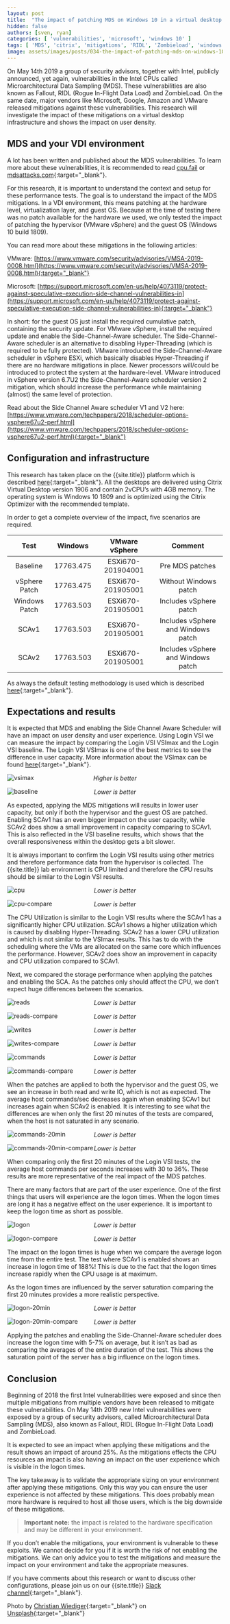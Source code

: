 ```yaml
---
layout: post
title:  "The impact of patching MDS on Windows 10 in a virtual desktop infrastructure"
hidden: false
authors: [sven, ryan]
categories: [ 'vulnerabilities', 'microsoft', 'windows 10' ]
tags: [ 'MDS', 'citrix', 'mitigations', 'RIDL', 'Zombieload', 'windows 10' ]
image: assets/images/posts/034-the-impact-of-patching-mds-on-windows-10-in-a-virtual-desktop-infrastructure/034-mds-feature-image.png
---
```


On May 14th 2019 a group of security advisors, together with Intel, publicly announced, yet again, vulnerabilities in the Intel CPUs called Microarchitectural Data Sampling (MDS). These vulnerabilities are also known as Fallout, RIDL (Rogue In-Flight Data Load) and ZombieLoad. On the same date, major vendors like Microsoft, Google, Amazon and VMware released mitigations against these vulnerabilities. This research will investigate the impact of these mitigations on a virtual desktop infrastructure and shows the impact on user density.

## MDS and your VDI environment

A lot has been written and published about the MDS vulnerabilities. To learn more about these vulnerabilities, it is recommended to read [cpu.fail](https://cpu.fail) or [mdsattacks.com](https://mdsattacks.com){:target="_blank"}.

For this research, it is important to understand the context and setup for these performance tests. The goal is to understand the impact of the MDS mitigations. In a VDI environment, this means patching at the hardware level, virtualization layer, and guest OS. Because at the time of testing there was no patch available for the hardware we used, we only tested the impact of patching the hypervisor (VMware vSphere) and the guest OS (Windows 10 build 1809).

You can read more about these mitigations in the following articles:

VMware: [https://www.vmware.com/security/advisories/VMSA-2019-0008.html](https://www.vmware.com/security/advisories/VMSA-2019-0008.html){:target="_blank"}

Microsoft: [https://support.microsoft.com/en-us/help/4073119/protect-against-speculative-execution-side-channel-vulnerabilities-in](https://support.microsoft.com/en-us/help/4073119/protect-against-speculative-execution-side-channel-vulnerabilities-in){:target="_blank"}

In short: for the guest OS just install the required cumulative patch, containing the security update. For VMware vSphere, install the required update and enable the Side-Channel-Aware scheduler. The Side-Channel-Aware scheduler is an alternative to disabling Hyper-Threading (which is required to be fully protected). VMware introduced the Side-Channel-Aware scheduler in vSphere ESXi, which basically disables Hyper-Threading if there are no hardware mitigations in place. Newer processors will/could be introduced to protect the system at the hardware-level. VMware introduced in vSphere version 6.7U2 the Side-Channel-Aware scheduler version 2 mitigation, which should increase the performance while maintaining (almost) the same level of protection.

Read about the Side Channel Aware scheduler V1 and V2 here: [https://www.vmware.com/techpapers/2018/scheduler-options-vsphere67u2-perf.html](https://www.vmware.com/techpapers/2018/scheduler-options-vsphere67u2-perf.html){:target="_blank"}

## Configuration and infrastructure
This research has taken place on the {{site.title}} platform which is described [here]({{site.baseurl}}/architecture-and-hardware-setup-overview-2018){:target="_blank"}. All the desktops are delivered using Citrix Virtual Desktop version 1906 and contain 2vCPU’s with 4GB memory. The operating system is Windows 10 1809 and is optimized using the Citrix Optimizer with the recommended template.

In order to get a complete overview of the impact, five scenarios are required.

| Test          | Windows   | VMware vSphere    | Comment                            |
| :-----------: | :-------: | :---------------: | :--------------------------------: | 
| Baseline      | 17763.475 | ESXi670-201904001 | Pre MDS patches                    |
| vSphere Patch | 17763.475 | ESXi670-201905001 | Without Windows patch              |
| Windows Patch | 17763.503 | ESXi670-201905001 | Includes vSphere patch             |
| SCAv1	        | 17763.503 | ESXi670-201905001	| Includes vSphere and Windows patch |
| SCAv2	        | 17763.503 | ESXi670-201905001 | Includes vSphere and Windows patch |

As always the default testing methodology is used which is described [here]({{site.baseurl}}/insight-in-the-testing-methodology){:target="_blank"}.

## Expectations and results
It is expected that MDS and enabling the Side Channel Aware Scheduler will have an impact on user density and user experience. Using Login VSI we can measure the impact by comparing the Login VSI VSImax and the Login VSI baseline. The Login VSI VSImax is one of the best metrics to see the difference in user capacity. More information about the VSImax can be found [here](https://www.loginvsi.com/blog-alias/login-vsi/481-calculating-maximum-virtual-desktop-capacity-vsimax-explained){:target="_blank"}.

![vsimax]({{site.baseurl}}/assets/images/posts/034-the-impact-of-patching-mds-on-windows-10-in-a-virtual-desktop-infrastructure/034-mds-vsimax.png)
<p align="center" style="margin-top: -30px;" >
  <i>Higher is better</i>
</p>

![baseline]({{site.baseurl}}/assets/images/posts/034-the-impact-of-patching-mds-on-windows-10-in-a-virtual-desktop-infrastructure/034-mds-baseline.png)
<p align="center" style="margin-top: -30px;" >
  <i>Lower is better</i>
</p>

As expected, applying the MDS mitigations will results in lower user capacity, but only if both the hypervisor and the guest OS are patched. Enabling SCAv1 has an even bigger impact on the user capacity, while SCAv2 does show a small improvement in capacity comparing to SCAv1. This is also reflected in the VSI baseline results, which shows that the overall responsiveness within the desktop gets a bit slower.

It is always important to confirm the Login VSI results using other metrics and therefore performance data from the hypervisor is collected. The {{site.title}} lab environment is CPU limited and therefore the CPU results should be similar to the Login VSI results.

![cpu]({{site.baseurl}}/assets/images/posts/034-the-impact-of-patching-mds-on-windows-10-in-a-virtual-desktop-infrastructure/034-mds-host-cpu.png)
<p align="center" style="margin-top: -30px;" >
  <i>Lower is better</i>
</p>

![cpu-compare]({{site.baseurl}}/assets/images/posts/034-the-impact-of-patching-mds-on-windows-10-in-a-virtual-desktop-infrastructure/034-mds-host-cpu-compare.png)
<p align="center" style="margin-top: -30px;" >
  <i>Lower is better</i>
</p>

The CPU Utilization is similar to the Login VSI results where the SCAv1 has a significantly higher CPU utilization. SCAv1 shows a higher utilization which is caused by disabling Hyper-Threading. SCAv2 has a lower CPU utilization and which is not similar to the VSImax results. This has to do with the scheduling where the VMs are allocated on the same core which influences the performance. However, SCAv2 does show an improvement in capacity and CPU utilization compared to SCAv1.

Next, we compared the storage performance when applying the patches and enabling the SCA. As the patches only should affect the CPU, we don’t expect huge differences between the scenarios.

![reads]({{site.baseurl}}/assets/images/posts/034-the-impact-of-patching-mds-on-windows-10-in-a-virtual-desktop-infrastructure/034-mds-host-reads.png)
<p align="center" style="margin-top: -30px;" >
  <i>Lower is better</i>
</p>

![reads-compare]({{site.baseurl}}/assets/images/posts/034-the-impact-of-patching-mds-on-windows-10-in-a-virtual-desktop-infrastructure/034-mds-host-reads-compare.png)
<p align="center" style="margin-top: -30px;" >
  <i>Lower is better</i>
</p>

![writes]({{site.baseurl}}/assets/images/posts/034-the-impact-of-patching-mds-on-windows-10-in-a-virtual-desktop-infrastructure/034-mds-host-writes.png)
<p align="center" style="margin-top: -30px;" >
  <i>Lower is better</i>
</p>

![writes-compare]({{site.baseurl}}/assets/images/posts/034-the-impact-of-patching-mds-on-windows-10-in-a-virtual-desktop-infrastructure/034-mds-host-writes-compare.png)
<p align="center" style="margin-top: -30px;" >
  <i>Lower is better</i>
</p>

![commands]({{site.baseurl}}/assets/images/posts/034-the-impact-of-patching-mds-on-windows-10-in-a-virtual-desktop-infrastructure/034-mds-host-commands.png)
<p align="center" style="margin-top: -30px;" >
  <i>Lower is better</i>
</p>

![commands-compare]({{site.baseurl}}/assets/images/posts/034-the-impact-of-patching-mds-on-windows-10-in-a-virtual-desktop-infrastructure/034-mds-host-commands-compare.png)
<p align="center" style="margin-top: -30px;" >
  <i>Lower is better</i>
</p>

When the patches are applied to both the hypervisor and the guest OS, we see an increase in both read and write IO, which is not as expected. The average host commands/sec decreases again when enabling SCAv1 but increases again when SCAv2 is enabled. It is interesting to see what the differences are when only the first 20 minutes of the tests are compared, when the host is not saturated in any scenario.

![commands-20min]({{site.baseurl}}/assets/images/posts/034-the-impact-of-patching-mds-on-windows-10-in-a-virtual-desktop-infrastructure/034-mds-host-commands-20min.png)
<p align="center" style="margin-top: -30px;" >
  <i>Lower is better</i>
</p>

![commands-20min-compare]({{site.baseurl}}/assets/images/posts/034-the-impact-of-patching-mds-on-windows-10-in-a-virtual-desktop-infrastructure/034-mds-host-commands-20min-compare.png)
<p align="center" style="margin-top: -30px;" >
  <i>Lower is better</i>
</p>

When comparing only the first 20 minutes of the Login VSI tests, the average host commands per seconds increases with 30 to 36%. These results are more representative of the real impact of the MDS patches.

There are many factors that are part of the user experience. One of the first things that users will experience are the logon times. When the logon times are long it has a negative effect on the user experience. It is important to keep the logon time as short as possible.

![logon]({{site.baseurl}}/assets/images/posts/034-the-impact-of-patching-mds-on-windows-10-in-a-virtual-desktop-infrastructure/034-mds-logon-times.png)
<p align="center" style="margin-top: -30px;" >
  <i>Lower is better</i>
</p>

![logon-compare]({{site.baseurl}}/assets/images/posts/034-the-impact-of-patching-mds-on-windows-10-in-a-virtual-desktop-infrastructure/034-mds-logon-times-compare.png)
<p align="center" style="margin-top: -30px;" >
  <i>Lower is better</i>
</p>

The impact on the logon times is huge when we compare the average logon time from the entire test. The test where SCAv1 is enabled shows an increase in logon time of 188%! This is due to the fact that the logon times increase rapidly when the CPU usage is at maximum.

As the logon times are influenced by the server saturation comparing the first 20 minutes provides a more realistic perspective.

![logon-20min]({{site.baseurl}}/assets/images/posts/034-the-impact-of-patching-mds-on-windows-10-in-a-virtual-desktop-infrastructure/034-mds-logon-times-20min.png)
<p align="center" style="margin-top: -30px;" >
  <i>Lower is better</i>
</p>

![logon-20min-compare]({{site.baseurl}}/assets/images/posts/034-the-impact-of-patching-mds-on-windows-10-in-a-virtual-desktop-infrastructure/034-mds-logon-times-20min-compare.png)
<p align="center" style="margin-top: -30px;" >
  <i>Lower is better</i>
</p>

Applying the patches and enabling the Side-Channel-Aware scheduler does increase the logon time with 5-7% on average, but it isn’t as bad as comparing the averages of the entire duration of the test. This shows the saturation point of the server has a big influence on the logon times.

## Conclusion
Beginning of 2018 the first Intel vulnerabilities were exposed and since then multiple mitigations from multiple vendors have been released to mitigate these vulnerabilities. On May 14th  2019 new Intel vulnerabilities were exposed by a group of security advisors, called Microarchitectural Data Sampling (MDS), also known as Fallout, RIDL (Rogue In-Flight Data Load) and ZombieLoad.

It is expected to see an impact when applying these mitigations and the result shows an impact of around 25%. As the mitigations effects the CPU resources an impact is also having an impact on the user experience which is visible in the logon times.

The key takeaway is to validate the appropriate sizing on your environment after applying these mitigations. Only this way you can ensure the user experience is not affected by these mitigations. This does probably mean more hardware is required to host all those users, which is the big downside of these mitigations.

> **Important note:** the impact is related to the hardware specification and may be different in your environment.

If you don’t enable the mitigations, your environment is vulnerable to these exploits. We cannot decide for you if it is worth the risk of not enabling the mitigations. We can only advice you to test the mitigations and measure the impact on your environment and take the appropriate measures.

If you have comments about this research or want to discuss other configurations, please join us on our {{site.title}} [Slack channel](https://{{site.title}}.slack.com){:target="_blank"}.

Photo by [Christian Wiediger](https://unsplash.com/@christianw?utm_source=unsplash&utm_medium=referral&utm_content=creditCopyText){:target="_blank"} on [Unsplash](https://unsplash.com/search/photos/cpu?utm_source=unsplash&utm_medium=referral&utm_content=creditCopyText){:target="_blank"}